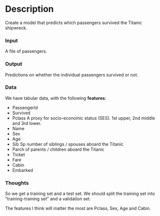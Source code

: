 # Description

Create a model that predicts which passengers survived the Titanic shipwreck.

### Input

A file of passengers.

### Output

Predictions on whether the individual passengers survived or not.

### Data

We have tabular data, with the following **features**:

- PassengerId
- Survived
- Pclass
  A proxy for socio-economic status (SES). 1st upper, 2nd middle and 3rd lower.
- Name
- Sex
- Age
- Sib Sp
  number of siblings / spouses aboard the Titanic
- Parch
  of parents / children aboard the Titanic
- Ticket
- Fare
- Cabin
- Embarked

### Thoughts

So we get a training set and a test set. We should split the training set into "training-training set" and a validation set.

The features I think will matter the most are Pclass, Sex, Age and Cabin.
